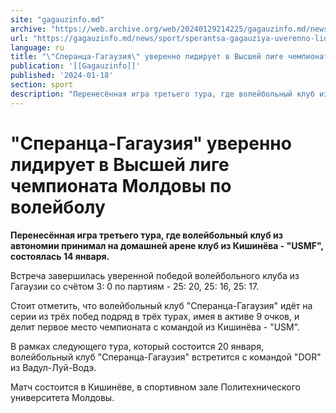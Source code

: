 ```yaml
---
site: "gagauzinfo.md"
archive: "https://web.archive.org/web/20240129214225/gagauzinfo.md/news/sport/sperantsa-gagauziya-uverenno-lidiruet-v-visshei-lige-chempionata-moldovi-po-voleibolu"
url: "https://gagauzinfo.md/news/sport/sperantsa-gagauziya-uverenno-lidiruet-v-visshei-lige-chempionata-moldovi-po-voleibolu"
language: ru
title: "\"Сперанца-Гагаузия\" уверенно лидирует в Высшей лиге чемпионата Молдовы по волейболу"
publication: '[[Gagauzinfo]]'
published: '2024-01-18'
section: sport
description: "Перенесённая игра третьего тура, где волейбольный клуб из автономии принимал на домашней арене клуб из Кишинёва - \"USMF\", состоялась 14 января."
---
```


# "Сперанца-Гагаузия" уверенно лидирует в Высшей лиге чемпионата Молдовы по волейболу

**Перенесённая игра третьего тура, где волейбольный клуб из автономии принимал на домашней арене клуб из Кишинёва - "USMF", состоялась 14 января.**

Встреча завершилась уверенной победой волейбольного клуба из Гагаузии со счётом 3: 0 по партиям - 25: 20, 25: 16, 25: 17.

Стоит отметить, что волейбольный клуб "Сперанца-Гагаузия" идёт на серии из трёх побед подряд в трёх турах, имея в активе 9 очков, и делит первое место чемпионата с командой из Кишинёва - "USM".

В рамках следующего тура, который состоится 20 января, волейбольный клуб "Сперанца-Гагаузия" встретится с командой "DOR" из Вадул-Луй-Водэ.

Матч состоится в Кишинёве, в спортивном зале Политехнического университета Молдовы.